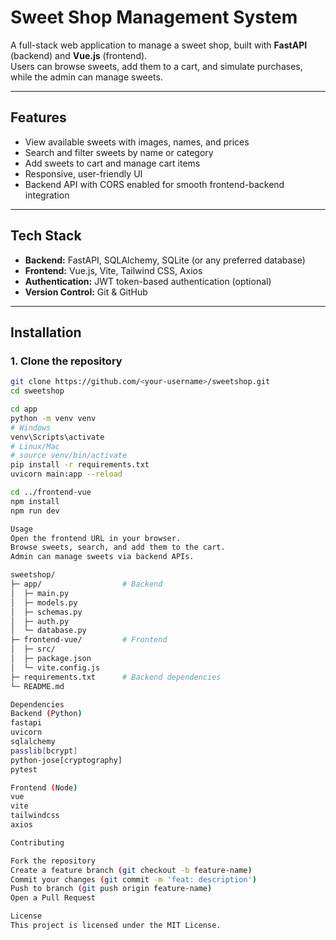 # Sweet Shop Management System

A full-stack web application to manage a sweet shop, built with **FastAPI** (backend) and **Vue.js** (frontend).  
Users can browse sweets, add them to a cart, and simulate purchases, while the admin can manage sweets.

---

## Features

- View available sweets with images, names, and prices  
- Search and filter sweets by name or category  
- Add sweets to cart and manage cart items  
- Responsive, user-friendly UI  
- Backend API with CORS enabled for smooth frontend-backend integration  

---

## Tech Stack

- **Backend:** FastAPI, SQLAlchemy, SQLite (or any preferred database)  
- **Frontend:** Vue.js, Vite, Tailwind CSS, Axios  
- **Authentication:** JWT token-based authentication (optional)  
- **Version Control:** Git & GitHub  

---

## Installation

### 1. Clone the repository
```bash
git clone https://github.com/<your-username>/sweetshop.git
cd sweetshop

cd app
python -m venv venv
# Windows
venv\Scripts\activate
# Linux/Mac
# source venv/bin/activate
pip install -r requirements.txt
uvicorn main:app --reload

cd ../frontend-vue
npm install
npm run dev

Usage
Open the frontend URL in your browser.
Browse sweets, search, and add them to the cart.
Admin can manage sweets via backend APIs.

sweetshop/
├─ app/                  # Backend
│  ├─ main.py
│  ├─ models.py
│  ├─ schemas.py
│  ├─ auth.py
│  └─ database.py
├─ frontend-vue/         # Frontend
│  ├─ src/
│  ├─ package.json
│  └─ vite.config.js
├─ requirements.txt      # Backend dependencies
└─ README.md

Dependencies
Backend (Python)
fastapi
uvicorn
sqlalchemy
passlib[bcrypt]
python-jose[cryptography]
pytest

Frontend (Node)
vue
vite
tailwindcss
axios

Contributing

Fork the repository
Create a feature branch (git checkout -b feature-name)
Commit your changes (git commit -m 'feat: description')
Push to branch (git push origin feature-name)
Open a Pull Request

License
This project is licensed under the MIT License.

